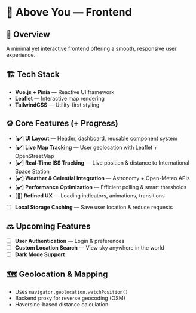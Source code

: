 # 🎨 Above You — Frontend

## 🌌 Overview
A minimal yet interactive frontend offering a smooth, responsive user experience.

## 🏗️ Tech Stack
- **Vue.js + Pinia** — Reactive UI framework
- **Leaflet** — Interactive map rendering
- **TailwindCSS** — Utility-first styling

## ⚙️ Core Features (+ Progress)
- [✔️] **UI Layout** — Header, dashboard, reusable component system
- [✔️] **Live Map Tracking** — User geolocation with Leaflet + OpenStreetMap
- [✔️] **Real-Time ISS Tracking** — Live position & distance to International Space Station
- [✔️] **Weather & Celestial Integration** — Astronomy + Open-Meteo APIs
- [✔️] **Performance Optimization** — Efficient polling & smart thresholds
- [🚧] **Refined UX** — Loading indicators, animations, transitions
- [   ] **Local Storage Caching** — Save user location & reduce requests

## 🔜 Upcoming Features
- [   ] **User Authentication** — Login & preferences
- [   ] **Custom Location Search** — View sky anywhere in the world
- [   ] **Dark Mode Support**

## 🗺️ Geolocation & Mapping
- Uses `navigator.geolocation.watchPosition()`
- Backend proxy for reverse geocoding (OSM)
- Haversine-based distance calculation